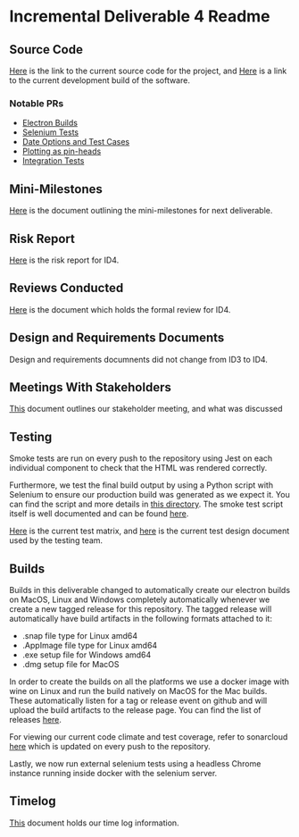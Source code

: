 # Incremental Deliverable 4 Readme

## Source Code

[Here](https://github.com/UniversityOfSaskatchewanCMPT371/term-project-fall2019-team-2/tree/ID4/src) is the link to the current source code for the project, and [Here](https://dev.braunson.me/) is a link to the current development build of the software.

### Notable PRs

- [Electron Builds](https://github.com/UniversityOfSaskatchewanCMPT371/term-project-fall2019-team-2/pull/109)
- [Selenium Tests](https://github.com/UniversityOfSaskatchewanCMPT371/term-project-fall2019-team-2/pull/114)
- [Date Options and Test Cases](https://github.com/UniversityOfSaskatchewanCMPT371/term-project-fall2019-team-2/pull/92)
- [Plotting as pin-heads](https://github.com/UniversityOfSaskatchewanCMPT371/term-project-fall2019-team-2/pull/117)
- [Integration Tests](https://github.com/UniversityOfSaskatchewanCMPT371/term-project-fall2019-team-2/pull/99)

## Mini-Milestones
[Here](https://github.com/UniversityOfSaskatchewanCMPT371/term-project-fall2019-team-2/tree/ID4/documents/ID4/ID4%20Mini%20Milestones.pdf) is the document outlining the mini-milestones for next deliverable.

## Risk Report
[Here](https://github.com/UniversityOfSaskatchewanCMPT371/term-project-fall2019-team-2/tree/ID4/documents/ID4/ID4RiskAnalysis.pdf) is the risk report for ID4.

## Reviews Conducted
[Here](https://github.com/UniversityOfSaskatchewanCMPT371/term-project-fall2019-team-2/tree/ID4/documents/reviews/riskDocReviewID4.pdf) is the document which holds the formal review for ID4.

## Design and Requirements Documents
Design and requirements documnents did not change from ID3 to ID4.

## Meetings With Stakeholders
[This](https://github.com/UniversityOfSaskatchewanCMPT371/term-project-fall2019-team-2/tree/ID4/documents/meetings/2019_11_17_StakeholderID4%20(1).pdf) document outlines our stakeholder meeting, and what was discussed 

## Testing

Smoke tests are run on every push to the repository using Jest on each individual component to check that 
the HTML was rendered correctly.

Furthermore, we test the final build output by using a Python script with Selenium to ensure our production
build was generated as we expect it. You can find the script and more details in [this directory](https://github.com/UniversityOfSaskatchewanCMPT371/term-project-fall2019-team-2/tree/ID4/scripts). The smoke test script itself is
well documented and can be found [here](https://github.com/UniversityOfSaskatchewanCMPT371/term-project-fall2019-team-2/tree/ID4/scripts/smoke-test.py).

[Here](https://docs.google.com/spreadsheets/d/1ZnNRrXKV4FqdfMf8I6ga-5IDUYAZFbtIXiw5_pEGHTY/edit#gid=0) is the current test matrix, and [here](https://docs.google.com/document/d/1rNxqIHSwTNACn8huHzSecRMWONxPcy9TrRf6I3TA6Ww/edit) is the current test design document used by the testing team.

## Builds

Builds in this deliverable changed to automatically create our electron builds on MacOS, Linux and Windows
completely automatically whenever we create a new tagged release for this repository. The tagged release will
automatically have build artifacts in the following formats attached to it:

- .snap file type for Linux amd64
- .AppImage file type for Linux amd64
- .exe setup file for Windows amd64
- .dmg setup file for MacOS

In order to create the builds on all the platforms we use a docker image with wine on Linux and run the build
natively on MacOS for the Mac builds. These automatically listen for a tag or release event on github and will
upload the build artifacts to the release page. You can find the list of releases [here](https://github.com/UniversityOfSaskatchewanCMPT371/term-project-fall2019-team-2/releases).

For viewing our current code climate and test coverage, refer to sonarcloud [here](https://sonarcloud.io/dashboard?id=cmpt371-team2) which is updated on every push to the repository.

Lastly, we now run external selenium tests using a headless Chrome instance running inside docker with the
selenium server. 

## Timelog

[This](https://docs.google.com/spreadsheets/d/1NQE-0Cl15hqOMuEmQf0g8BnSgYWp-6AZVLhdm_tuwbE/edit#gid=688492208) document holds our time log information.

